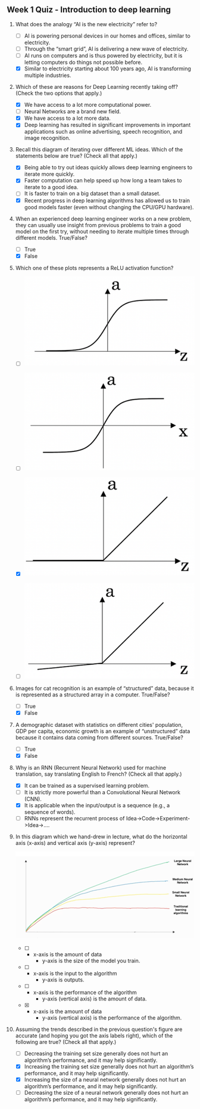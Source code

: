 ## Week 1 Quiz - Introduction to deep learning

1. What does the analogy “AI is the new electricity” refer to?

    - [ ] AI is powering personal devices in our homes and offices, similar to electricity.
    - [ ] Through the “smart grid”, AI is delivering a new wave of electricity.
    - [ ] AI runs on computers and is thus powered by electricity, but it is letting computers do things not possible before.
    - [x] Similar to electricity starting about 100 years ago, AI is transforming multiple industries.

2. Which of these are reasons for Deep Learning recently taking off? (Check the two options that apply.)

    - [x] We have access to a lot more computational power.
    - [ ] Neural Networks are a brand new field.
    - [x] We have access to a lot more data.
    - [X] Deep learning has resulted in significant improvements in important applications such as online advertising, speech recognition, and image recognition.

3. Recall this diagram of iterating over different ML ideas. Which of the statements below are true? (Check all that apply.)

    - [x] Being able to try out ideas quickly allows deep learning engineers to iterate more quickly.
    - [x] Faster computation can help speed up how long a team takes to iterate to a good idea.
    - [ ] It is faster to train on a big dataset than a small dataset.
    - [x] Recent progress in deep learning algorithms has allowed us to train good models faster (even without changing the CPU/GPU hardware).

4. When an experienced deep learning engineer works on a new problem, they can usually use insight from previous problems to train a good model on the first try, without needing to iterate multiple times through different models. True/False?

    - [ ] True
    - [x] False

5. Which one of these plots represents a ReLU activation function?


    - [ ] ![quiz_5_a](https://github.com/AI-Org/Neural-Networks-and-Deep-Learning/blob/master/images/quiz_5_a.png)
    - [ ] ![quiz_5_b](https://github.com/AI-Org/Neural-Networks-and-Deep-Learning/blob/master/images/quiz_5_b.jpg)
    - [X] ![quiz_5_c](https://github.com/AI-Org/Neural-Networks-and-Deep-Learning/blob/master/images/quiz_5_c.jpg)
    - [ ] ![quiz_5_d](https://github.com/AI-Org/Neural-Networks-and-Deep-Learning/blob/master/images/quiz_5_d.jpg)


6. Images for cat recognition is an example of “structured” data, because it is represented as a structured array in a computer. True/False?

    - [ ] True
    - [x] False

7. A demographic dataset with statistics on different cities' population, GDP per capita, economic growth is an example of “unstructured” data because it contains data coming from different sources. True/False?

    - [ ] True
    - [x] False

8. Why is an RNN (Recurrent Neural Network) used for machine translation, say translating English to French? (Check all that apply.)

    - [x] It can be trained as a supervised learning problem.
    - [ ] It is strictly more powerful than a Convolutional Neural Network (CNN).
    - [x] It is applicable when the input/output is a sequence (e.g., a sequence of words).
    - [ ] RNNs represent the recurrent process of Idea->Code->Experiment->Idea->....

9. In this diagram which we hand-drew in lecture, what do the horizontal axis (x-axis) and vertical axis (y-axis) represent?

    ![quiz_9](https://github.com/AI-Org/Neural-Networks-and-Deep-Learning/blob/master/images/quiz_9.jpg)

    - [ ] - x-axis is the amount of data
          - y-axis is the size of the model you train.
    - [ ] - x-axis is the input to the algorithm
          - y-axis is outputs.
    - [ ] - x-axis is the performance of the algorithm
          - y-axis (vertical axis) is the amount of data.
    - [x] - x-axis is the amount of data
          - y-axis (vertical axis) is the performance of the algorithm.

10. Assuming the trends described in the previous question's figure are accurate (and hoping you got the axis labels right), which of the following are true? (Check all that apply.)

    - [ ] Decreasing the training set size generally does not hurt an algorithm’s performance, and it may help significantly.
    - [x] Increasing the training set size generally does not hurt an algorithm’s performance, and it may help significantly.
    - [x] Increasing the size of a neural network generally does not hurt an algorithm’s performance, and it may help significantly.
    - [ ] Decreasing the size of a neural network generally does not hurt an algorithm’s performance, and it may help significantly.
